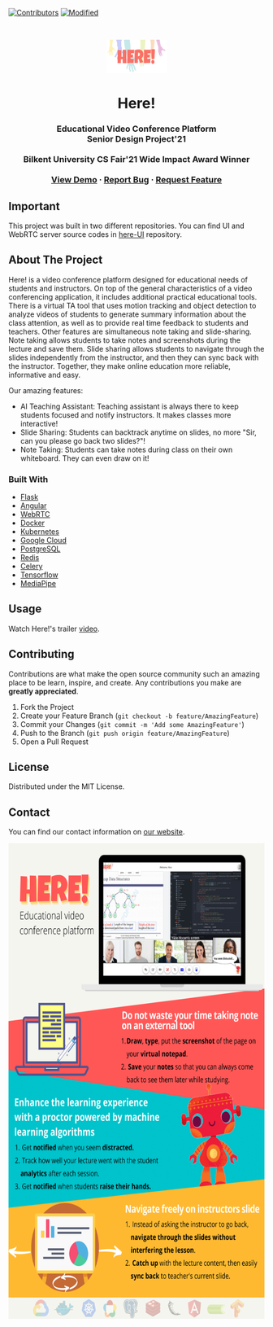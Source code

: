 <!--
*** Thanks for checking out the Best-README-Template. If you have a suggestion
*** that would make this better, please fork the repo and create a pull request
*** or simply open an issue with the tag "enhancement".
*** Thanks again! Now go create something AMAZING! :D
-->



<!-- PROJECT SHIELDS -->
<!--
*** I'm using markdown "reference style" links for readability.
*** Reference links are enclosed in brackets [ ] instead of parentheses ( ).
*** See the bottom of this document for the declaration of the reference variables
*** for contributors-url, forks-url, etc. This is an optional, concise syntax you may use.
*** https://www.markdownguide.org/basic-syntax/#reference-style-links
-->
[![Contributors][contributors-shield]][contributors-url]
[![Modified][modified-shield]][modified-url]



<!-- PROJECT LOGO -->
<br />
<p align="center">
  <a href="https://github.com/Ozanaydinn/Ozanaydinn.github.io">
    <img src="logo.png" alt="Logo" width="119" height="66">
  </a>

  <h1 align="center">Here!</h3>

  <h3 align="center">
    Educational Video Conference Platform <br />
    Senior Design Project'21 <br /> <br />
    Bilkent University CS Fair'21 Wide Impact Award Winner
    <br />
    <br />
    <a href="https://hereapp.live">View Demo</a>
    ·
    <a href="https://github.com/Ozanaydinn/Ozanaydinn.github.io/issues">Report Bug</a>
    ·
    <a href="https://github.com/Ozanaydinn/Ozanaydinn.github.io/issues">Request Feature</a>
  </h3>
</p>

## Important

This project was built in two different repositories. You can find UI and WebRTC server source codes in [here-UI](https://github.com/yucehasan/here-UI) repository.

<!-- ABOUT THE PROJECT -->
## About The Project

Here! is a video conference platform designed for educational needs of students and instructors. On top of the general characteristics of a video conferencing application, it includes additional practical educational tools. There is a virtual TA tool that uses motion tracking and object detection to analyze videos of students to generate summary information about the class attention, as well as to provide real time feedback to students and teachers. Other features are simultaneous note taking and slide-sharing. Note taking allows students to take notes and screenshots during the lecture and save them. Slide sharing allows students to navigate through the slides independently from the instructor, and then they can sync back with the instructor. Together, they make online education more reliable, informative and easy.

Our amazing features:
* AI Teaching Assistant: Teaching assistant is always there to keep students focused and notify instructors. It makes classes more interactive!
* Slide Sharing: Students can backtrack anytime on slides, no more "Sir, can you please go back two slides?"!
* Note Taking: Students can take notes during class on their own whiteboard. They can even draw on it!

### Built With

* [Flask](https://flask.palletsprojects.com/en/1.1.x/)
* [Angular](https://angular.io/)
* [WebRTC](https://webrtc.org/)
* [Docker](https://www.docker.com/)
* [Kubernetes](https://kubernetes.io/)
* [Google Cloud](https://cloud.google.com/)
* [PostgreSQL](https://www.postgresql.org/)
* [Redis](https://redis.io/)
* [Celery](https://docs.celeryproject.org/en/stable/)
* [Tensorflow](https://www.tensorflow.org/)
* [MediaPipe](https://github.com/google/mediapipe/)



<!-- USAGE EXAMPLES -->
## Usage

Watch Here!'s trailer [video](https://www.youtube.com/watch?v=pVwwyX-CRX0).


<!-- CONTRIBUTING -->
## Contributing

Contributions are what make the open source community such an amazing place to be learn, inspire, and create. Any contributions you make are **greatly appreciated**.

1. Fork the Project
2. Create your Feature Branch (`git checkout -b feature/AmazingFeature`)
3. Commit your Changes (`git commit -m 'Add some AmazingFeature'`)
4. Push to the Branch (`git push origin feature/AmazingFeature`)
5. Open a Pull Request



<!-- LICENSE -->
## License

Distributed under the MIT License. 



<!-- CONTACT -->
## Contact

You can find our contact information on [our website](https://hereapp.live).


  <a href="https://github.com/Ozanaydinn/Ozanaydinn.github.io">
    <img src="poster.png" alt="Logo" width=661 height=935>
  </a>

<!-- MARKDOWN LINKS & IMAGES -->
<!-- https://www.markdownguide.org/basic-syntax/#reference-style-links -->
[contributors-shield]: https://img.shields.io/github/contributors/othneildrew/Best-README-Template.svg?style=for-the-badge
[contributors-url]: https://github.com/Ozanaydinn/Ozanaydinn.github.io/graphs/contributors
[modified-shield]: https://img.shields.io/github/last-commit/Ozanaydinn/Ozanaydinn.github.io?style=for-the-badge
[modified-url]: https://github.com/Ozanaydinn/Ozanaydinn.github.io

